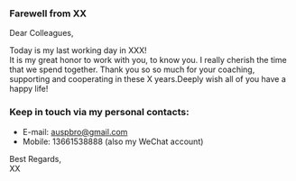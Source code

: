 ### Farewell from XX

Dear Colleagues,

Today is my last working day in XXX!<br/>
It is my great honor to work with you, to know you. I really cherish the time that we spend together.  Thank you so so much for your coaching, supporting and cooperating in these X years.Deeply wish all of you have a happy life!

### Keep in touch via my personal contacts:
* E-mail: <auspbro@gmail.com>
* Mobile: 13661538888 (also my WeChat account)



Best Regards, <br/>
XX


